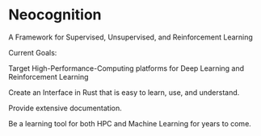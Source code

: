 # Neocognition

A Framework for Supervised, Unsupervised, and Reinforcement Learning

Current Goals:

Target High-Performance-Computing platforms for Deep Learning and Reinforcement Learning

Create an Interface in Rust that is easy to learn, use, and understand.

Provide extensive documentation.

Be a learning tool for both HPC and Machine Learning for years to come. 
